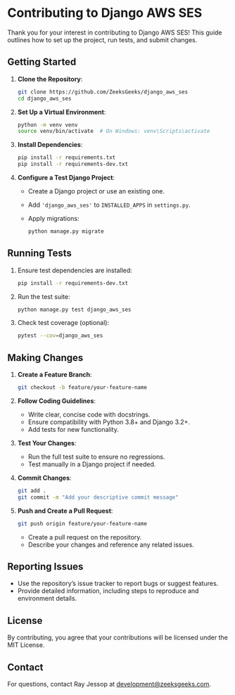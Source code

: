# Contributing to Django AWS SES

Thank you for your interest in contributing to Django AWS SES! This guide outlines how to set up the project, run tests, and submit changes.

## Getting Started

1. **Clone the Repository**:

   ```bash
   git clone https://github.com/ZeeksGeeks/django_aws_ses
   cd django_aws_ses
   ```

2. **Set Up a Virtual Environment**:

   ```bash
   python -m venv venv
   source venv/bin/activate  # On Windows: venv\Scripts\activate
   ```

3. **Install Dependencies**:

   ```bash
   pip install -r requirements.txt
   pip install -r requirements-dev.txt
   ```

4. **Configure a Test Django Project**:

   - Create a Django project or use an existing one.

   - Add `'django_aws_ses'` to `INSTALLED_APPS` in `settings.py`.

   - Apply migrations:

     ```bash
     python manage.py migrate
     ```

## Running Tests

1. Ensure test dependencies are installed:

   ```bash
   pip install -r requirements-dev.txt
   ```

2. Run the test suite:

   ```bash
   python manage.py test django_aws_ses
   ```

3. Check test coverage (optional):

   ```bash
   pytest --cov=django_aws_ses
   ```

## Making Changes

1. **Create a Feature Branch**:

   ```bash
   git checkout -b feature/your-feature-name
   ```

2. **Follow Coding Guidelines**:

   - Write clear, concise code with docstrings.
   - Ensure compatibility with Python 3.8+ and Django 3.2+.
   - Add tests for new functionality.

3. **Test Your Changes**:

   - Run the full test suite to ensure no regressions.
   - Test manually in a Django project if needed.

4. **Commit Changes**:

   ```bash
   git add .
   git commit -m "Add your descriptive commit message"
   ```

5. **Push and Create a Pull Request**:

   ```bash
   git push origin feature/your-feature-name
   ```

   - Create a pull request on the repository.
   - Describe your changes and reference any related issues.

## Reporting Issues

- Use the repository’s issue tracker to report bugs or suggest features.
- Provide detailed information, including steps to reproduce and environment details.

## License

By contributing, you agree that your contributions will be licensed under the MIT License.

## Contact

For questions, contact Ray Jessop at development@zeeksgeeks.com.